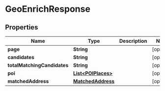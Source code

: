 
# GeoEnrichResponse

## Properties
Name | Type | Description | Notes
------------ | ------------- | ------------- | -------------
**page** | **String** |  |  [optional]
**candidates** | **String** |  |  [optional]
**totalMatchingCandidates** | **String** |  |  [optional]
**poi** | [**List&lt;POIPlaces&gt;**](POIPlaces.md) |  |  [optional]
**matchedAddress** | [**MatchedAddress**](MatchedAddress.md) |  |  [optional]



